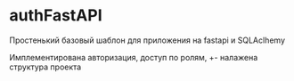 # authFastAPI

Простенький базовый шаблон для приложения на fastapi и SQLAclhemy

Имплементирована авторизация, доступ по ролям, +- налажена структура проекта